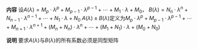 **内容**
设$A(\lambda)=M_p\cdot\lambda^p+M_{p-1}\cdot\lambda^{p-1}+\cdots+M_1\cdot\lambda+M_0$，
$B(\lambda)=N_n\cdot\lambda^n+N_{n-1}\cdot\lambda^{n-1}+\cdots+N_1\cdot\lambda+N_0$
$A(\lambda)\pm B(\lambda)$定义为$M_p\cdot\lambda^p+M_{p-1}\cdot\lambda^{p-1}+\cdots+M_{n+1}\cdot\lambda^{n+1}
+(M_n+N_n)\cdot\lambda^n+\cdots+(M_1+N_1)\cdot\lambda+(M_0+N_0)$

**说明**
要求$A(\lambda)$与$B(\lambda)$的所有系数必须是同型矩阵